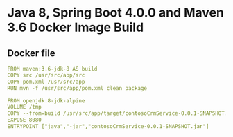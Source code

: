 ﻿# Java 8, Spring Boot 4.0.0 and Maven 3.6 Docker Image Build

## Docker file

```yml
FROM maven:3.6-jdk-8 AS build  
COPY src /usr/src/app/src  
COPY pom.xml /usr/src/app  
RUN mvn -f /usr/src/app/pom.xml clean package

FROM openjdk:8-jdk-alpine
VOLUME /tmp  
COPY --from=build /usr/src/app/target/contosoCrmService-0.0.1-SNAPSHOT.jar contosoCrmService-0.0.1-SNAPSHOT.jar  
EXPOSE 8080  
ENTRYPOINT ["java","-jar","contosoCrmService-0.0.1-SNAPSHOT.jar"] 
```